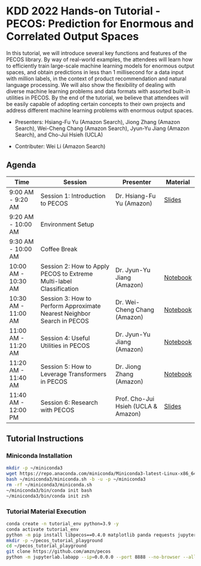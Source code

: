 # KDD 2022 Hands-on Tutorial - PECOS: Prediction for Enormous and Correlated Output Spaces

In this tutorial, we will introduce several key functions and features of the PECOS library.
By way of real-world examples, the attendees will learn how to efficiently train large-scale machine learning models for enormous output spaces, and obtain predictions in less than 1 millisecond for a data input with million labels, in the context of product recommendation and natural language processing.
We will also show the flexibility of dealing with diverse machine learning problems and data formats with assorted built-in utilities in PECOS.
By the end of the tutorial, we believe that attendees will be easily capable of adopting certain concepts to their own projects and address different machine learning problems with enormous output spaces.

* Presenters: Hsiang-Fu Yu (Amazon Search), Jiong Zhang (Amazon Search), Wei-Cheng Chang (Amazon Search), Jyun-Yu Jiang (Amazon Search), and Cho-Jui Hsieh (UCLA)

* Contributer: Wei Li (Amazon Search)

## Agenda

| Time | Session | Presenter | Material |
|---|---|---|---|
| 9:00 AM - 9:20 AM | Session 1: Introduction to PECOS | Dr. Hsiang-Fu Yu (Amazon) | [Slides](https://www.cs.utexas.edu/~rofuyu/talks/pecos-tutorial-kdd22-opening.pdf) |
| 9:20 AM - 10:00 AM | Environment Setup | | |
| 9:30 AM - 10:00 AM | Coffee Break | | |
| 10:00 AM - 10:30 AM  | Session 2: How to Apply PECOS to Extreme Multi-label Classification | Dr. Jyun-Yu Jiang (Amazon) | [Notebook](https://github.com/amzn/pecos/blob/mainline/tutorials/kdd22/Session%202%20Extreme%20Multi-label%20Classification%20with%20PECOS.ipynb) |
| 10:30 AM - 11:00 AM | Session 3: How to Perform Approximate Nearest Neighbor Search in PECOS | Dr. Wei-Cheng Chang (Amazon) | [Notebook](https://github.com/amzn/pecos/blob/mainline/tutorials/kdd22/Session%203%20Approximate%20Nearest%20Neighbor%20Search%20in%20PECOS.ipynb) |
| 11:00 AM - 11:20 AM | Session 4: Useful Utilities in PECOS | Dr. Jyun-Yu Jiang (Amazon) | [Notebook](https://github.com/amzn/pecos/blob/mainline/tutorials/kdd22/Session%204%20Utilities%20in%20PECOS.ipynb) |
| 11:20 AM - 11:40 AM | Session 5: How to Leverage Transformers in PECOS | Dr. Jiong Zhang (Amazon) | [Notebook](https://github.com/amzn/pecos/blob/mainline/tutorials/kdd22/Session%205%20eXtreme%20Multi-label%20Classification%20with%20XR-Transformer.ipynb) |
| 11:40 AM - 12:00 PM | Session 6: Research with PECOS | Prof. Cho-Jui Hsieh (UCLA & Amazon) | [Slides](http://web.cs.ucla.edu/~chohsieh/pecos_research.pdf) |


## Tutorial Instructions

###  Miniconda Installation
```bash
mkdir -p ~/miniconda3
wget https://repo.anaconda.com/miniconda/Miniconda3-latest-Linux-x86_64.sh -O ~/miniconda3/miniconda.sh
bash ~/miniconda3/miniconda.sh -b -u -p ~/miniconda3
rm -rf ~/miniconda3/miniconda.sh
~/miniconda3/bin/conda init bash
~/miniconda3/bin/conda init zsh
```

### Tutorial Material Execution
```bash
conda create -n tutorial_env python=3.9 -y
conda activate tutorial_env
python -m pip install libpecos==0.4.0 matplotlib panda requests jupyterlab
mkdir -p ~/pecos_tutorial_playground
cd ~/pecos_tutorial_playground
git clone https://github.com/amzn/pecos
python -m jupyterlab.labapp --ip=0.0.0.0 --port 8888 --no-browser --allow-root --notebook-dir=pecos/tutorials/kdd22
```
